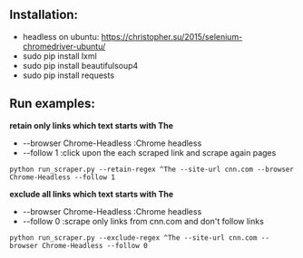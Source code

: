 
## Installation:

* headless on ubuntu: https://christopher.su/2015/selenium-chromedriver-ubuntu/
* sudo pip install lxml
* sudo pip install beautifulsoup4
* sudo pip install requests

## Run examples:

__retain only links which text starts with The__
* --browser Chrome-Headless :Chrome headless
* --follow 1 :click upon the each scraped link and scrape again pages
```
python run_scraper.py --retain-regex ^The --site-url cnn.com --browser Chrome-Headless --follow 1
```

__exclude all links which text starts with The__
* --browser Chrome-Headless :Chrome headless
* --follow 0 :scrape only links from cnn.com and don't follow links
```
python run_scraper.py --exclude-regex ^The --site-url cnn.com --browser Chrome-Headless --follow 0
```